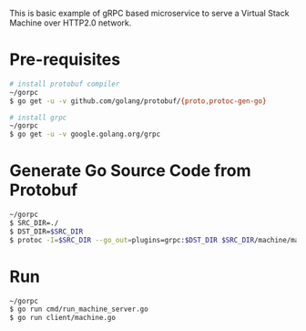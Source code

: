 This is basic example of gRPC based microservice to serve a Virtual Stack Machine over HTTP2.0 network.

# Pre-requisites
```bash
# install protobuf compiler
~/gorpc
$ go get -u -v github.com/golang/protobuf/{proto,protoc-gen-go}

# install grpc
~/gorpc
$ go get -u -v google.golang.org/grpc
```
# Generate Go Source Code from Protobuf
```bash
~/gorpc
$ SRC_DIR=./
$ DST_DIR=$SRC_DIR
$ protoc -I=$SRC_DIR --go_out=plugins=grpc:$DST_DIR $SRC_DIR/machine/machine.proto
```

# Run
```bash
~/gorpc
$ go run cmd/run_machine_server.go
$ go run client/machine.go
```